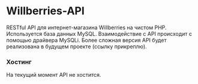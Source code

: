 # Willberries-API
RESTful API для интернет-магазина Willberries на чистом PHP. Используется база данных MySQL. Взаимодействие с API происходит с помощью драйвера MySQLi. Более сложная версия API будет реализована в будущем проекте (ссылку прикреплю).

### Хостинг

На текущий момент API не хостится.
